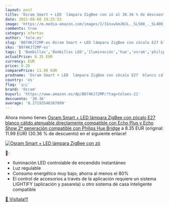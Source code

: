 ```yaml
---
layout: post
title: 'Osram Smart + LED  lámpara ZigBee con zó al 30.36 % de descuento'
date: 2021-08-08 19:25:53
image: 'https://m.media-amazon.com/images/I/31nxwSmJNJL._SL500_._SL400_.jpg'
comments: true
category: ofertas
author: 'tole.es'
slug: 'B074KJ72MP-es Osram Smart + LED lámpara ZigBee con zócalo E27 blanco...'
sku: 'B074KJ72MP-es'
tags: [ 'Bombillas','Bombillas LED','Iluminación','hue','osram','philips', ]
actualPrice: 8.35 EUR
currency: EUR
price: 8.35
comparePrice: 11.99 EUR
prodname: 'Osram Smart + LED  lámpara ZigBee con zócalo E27  blanco cálido  atenuable  directamente compatible con Echo Plus y Echo Show  2ª generación   compatible con Philips Hue Bridge'
country: 'es'
flag: '🇪🇸'
brand: 'Osram'
buyurl: 'https://www.amazon.es/dp/B074KJ72MP/?tag=tolees-21'
descuento: '30.36'
average: '8.27193548387099'
---
```


Ahora mismo tienes [Osram Smart + LED  lámpara ZigBee con zócalo E27  blanco cálido  atenuable  directamente compatible con Echo Plus y Echo Show  2ª generación   compatible con Philips Hue Bridge](https://www.amazon.es/dp/B074KJ72MP/?tag=tolees-21) a 8.35 EUR (original: 11.99 EUR) (30.36 %  de descuento) en el siguiente enlace!

[![Osram Smart + LED  lámpara ZigBee con zó](https://m.media-amazon.com/images/I/31nxwSmJNJL._SL500_._SL400_.jpg)](https://www.amazon.es/dp/B074KJ72MP/?tag=tolees-21)

🔎:

- Iluminación LED controlable de encendido instantáneo
- Luz regulable
- Consumo energético muy bajo; ahorra al menos el 80%
- El control de accesorios a través de la aplicación requiere un sistema LIGHTIFY (aplicación y pasarela) u otro sistema de casa inteligente compatible

[🛒 Visítala!!!](https://www.amazon.es/dp/B074KJ72MP/?tag=tolees-21)
